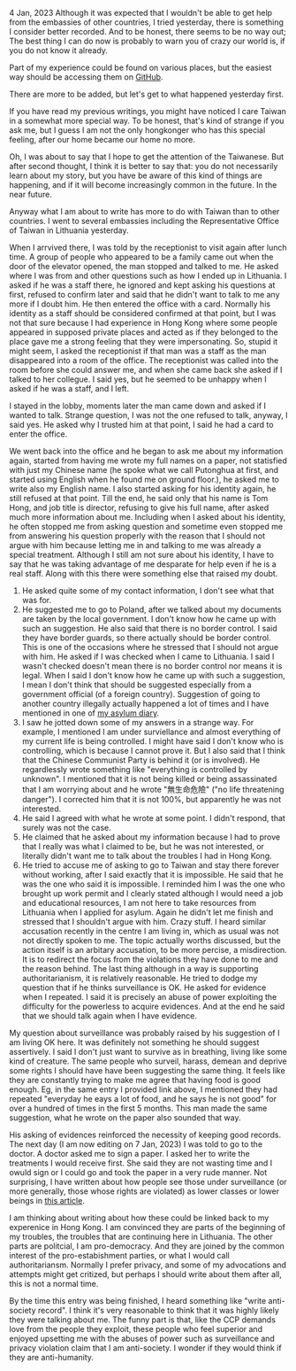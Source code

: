 4 Jan, 2023
Although it was expected that I wouldn't be able to get help from the embassies of other countries, I tried yesterday, there is something I consider better recorded. And to be honest, there seems to be no way out; The best thing I can do now is probably to warn you of crazy our world is, if you do not know it already.

Part of my experience could be found on various places, but the easiest way should be accessing them on [GitHub](https://github.com/locharp/asylum_diary).

There are more to be added, but let's get to what happened yesterday first.

If you have read my previous writings, you might have noticed I care Taiwan in a somewhat more special way. To be honest, that's kind of strange if you ask me, but I guess I am not the only hongkonger who has this special feeling, after our home became our home no more.

Oh, I was about to say that I hope to get the attention of the Taiwanese. But after second thought, I think it is better to say that: you do not necessarily learn about my story, but you have be aware of this kind of things are happening, and if it will become increasingly common in the future. In the near future.

Anyway what I am about to write has more to do with Taiwan than to other countries. I went to several embassies including the Representative Office of Taiwan in Lithuania yesterday.

When I arrvived there, I was told by the receptionist to visit again after lunch time. A group of people who appeared to be a family came out when the door of the elevator opened, the man stopped and talked to me. He asked where I was from and other questions such as how I ended up in Lithuania. I asked if he was a staff there, he ignored and kept asking his questions at first, refused to confirm later and said that he didn't want to talk to me any more if I doubt him. He then entered the office with a card. Normally his identity as a staff should be considered confirmed at that point, but I was not that sure because I had experience in Hong Kong where some people appeared in supposed private places and acted as if they belonged to the place gave me a strong feeling that they were impersonating. So, stupid it might seem, I asked the receptionist if that man was a staff as the man disappeared into a room of the office. The receptionist was called into the room before she could answer me, and when she came back she asked if I talked to her collegue. I said yes, but he seemed to be unhappy when I asked if he was a staff, and I left.

I stayed in the lobby, moments later the man came down and asked if I wanted to talk. Strange question, I was not the one refused to talk, anyway, I said yes. He asked why I trusted him at that point, I said he had a card to enter the office.

We went back into the office and he began to ask me about my information again, started from having me wrote my full names on a paper, not statisfied with just my Chinese name (he spoke what we call Putonghua at first, and started using English when he found me on ground floor.), he asked me to write also my English name. I also started asking for his identity again, he still refused at that point. Till the end, he said only that his name is Tom Hong, and job title is director, refusing to give his full name, after asked much more information about me. Including when I asked about his identity, he often stopped me from asking question and sometime even stopped me from answering his question properly with the reason that I should not argue with him because letting me in and talking to me was already a special treatment. Although I still am not sure about his identity, I have to say that he was taking advantage of me desparate for help even if he is a real staff. Along with this there were something else that raised my doubt.
1. He asked quite some of my contact information, I don't see what that was for.
2. He suggested me to go to Poland, after we talked about my documents are taken by the local government. I don't know how he came up with such an suggestion. He also said that there is no border control. I said they have border guards, so there actually should be border control. This is one of the occasions where he stressed that I should not argue with him. He asked if I was checked when I came to Lithuania. I said I wasn't checked doesn't mean there is no border control nor means it is legal. When I said I don't know how he came up with such a suggestion, I mean I don't think that should be suggested especially from a government official (of a foreign country). Suggestion of going to another country illegally actually happened a lot of times and I have mentioned in one of [my asylum diary](https://github.com/locharp/asylum_diary/blob/main/en/asylum_diary_18.txt).
3. I saw he jotted down some of my answers in a strange way. For example, I mentioned I am under surviellance and almost everything of my current life is being controlled. I might have said I don't know who is controlling, which is because I cannot prove it. But I also said that I think that the Chinese Communist Party is behind it (or is involved). He regardlessly wrote something like "everything is controlled by unknown". I mentioned that it is not being killed or being assassinated that I am worrying about and he wrote "無生命危險" ("no life threatening danger"). I corrected him that it is not 100%, but apparently he was not interested.
4. He said I agreed with what he wrote at some point. I didn't respond, that surely was not the case.
5. He claimed that he asked about my information because I had to prove that I really was what I claimed to be, but he was not interested, or literally didn't want me to talk about the troubles  I had in Hong Kong.
6. He tried to accuse me of asking to go to Taiwan and stay there forever without working, after I said exactly that it is impossible. He said that he was the one who said it is impossible. I reminded him I was the one who brought up work permit and I clearly stated although I would need a job and educational resources, I am not here to take resources from Lithuania when I applied for asylum. Again he didn't let me finish and stressed that I shouldn't argue with him. Crazy stuff. I heard similar accusation recently in the centre I am living in, which as usual was not not directly spoken to me. The topic actually worths discussed, but the action itself is an arbitary accusation, to be more percise, a misdirection. It is to redirect the focus from the violations they have done to me and the reason behind.
The last thing although in a way is supporting authoritarianism, it is relatively reasonable. He tried to dodge my question that if he thinks surveillance is OK. He asked for evidence when I repeated. I said it is precisely an abuse of power exploiting the difficulty for the powerless to acquire evidences. And at the end he said that we should talk again when I have evidence.

My question about surveillance was probably raised by his suggestion of I am living OK here. It was definitely not something he should suggest assertively. I said I don't just want to survive as in breathing, living like some kind of creature. The same people who surveil, harass, demean and deprive some rights I should have have been suggesting the same thing. It feels like they are constantly trying to make me agree that having food is good enough. Eg, in the same entry I provided link above, I mentioned they had repeated "everyday he eays a lot of food, and he says he is not good" for over a hundred of times in the first 5 months. This man made the same suggestion, what he wrote on the paper also sounded that way.

His asking of evidences reinforced the necessity of keeping good records. The next day (I am now editing on 7 Jan, 2023) I was told to go to the doctor. A doctor asked me to sign a paper. I asked her to write the treatments I would receive first. She said they are not wasting time and I owuld sign or I could go and took the paper in a very rude manner. Not surprising, I have written about how people see those under surveillance (or more generally, those whose rights are violated) as lower classes or lower beings in [this article](https://github.com/locharp/doomsay/blob/main/en/Surveillance_and_Cultral_Revolution_n.txt).

I am thinking about writing about how these could be linked back to my experenice in Hong Kong. I am convinced they are parts of the beginning of my troubles, the troubles that are continuing here in Lithuania. The other parts are politcial, I am pro-democracy. And they are joined by the common interest of the pro-estabishment parties, or what I would call authoritariansm. Normally I prefer privacy, and some of my advocations and attempts might get critized, but perhaps I should write about them after all, this is not a normal time.

By the time this entry was being finished, I heard something like "write anti-society record". I think it's very reasonable to think that it was highly likely they were talking about me. The funny part is that, like the CCP demands love from the people they exploit, these people who feel superior and enjoyed upsetting me with the abuses of power such as surveillance and privacy violation claim that I am anti-society. I wonder if they would think if they are anti-humanity.
